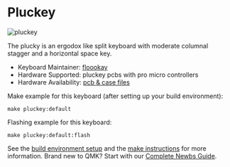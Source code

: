 # Pluckey

![pluckey](https://gist.githubusercontent.com/floookay/ea7313862e407c9b5aaea3d6ed3ce233/raw/4c37d31cb414b9a7709810434a3b68f4b9b9c0dc/skeleton%2520sunshine.jpg)

The plucky is an ergodox like split keyboard with moderate columnal stagger and a horizontal space key.

* Keyboard Maintainer: [floookay](https://github.com/floookay)
* Hardware Supported: pluckey pcbs with pro micro controllers
* Hardware Availability: [pcb &amp; case files](https://github.com/floookay/pluckey)

Make example for this keyboard (after setting up your build environment):

    make pluckey:default

Flashing example for this keyboard:

    make pluckey:default:flash

See the [build environment setup](https://docs.qmk.fm/#/getting_started_build_tools) and the [make instructions](https://docs.qmk.fm/#/getting_started_make_guide) for more information. Brand new to QMK? Start with our [Complete Newbs Guide](https://docs.qmk.fm/#/newbs).
